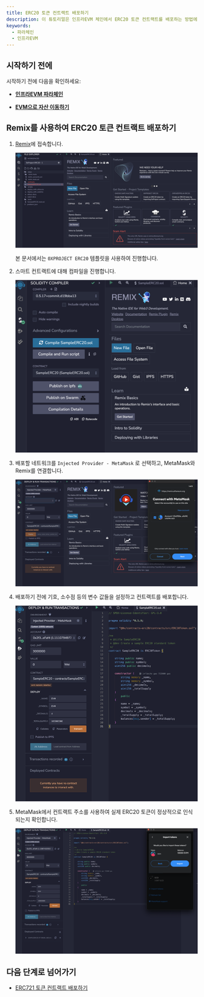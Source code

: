 ```yaml
---
title: ERC20 토큰 컨트랙트 배포하기
description: 이 튜토리얼은 인프라EVM 체인에서 ERC20 토큰 컨트랙트를 배포하는 방법에 대해서 설명합니다.
keywords:
  - 파라체인
  - 인프라EVM
---
```


## 시작하기 전에

시작하기 전에 다음을 확인하세요:

- [**인프라EVM 파라체인**](../../../service-chains/infra-evm-parachain.md)

- [**EVM으로 자산 이동하기**](./deposit-and-withdraw-token.md)

## Remix를 사용하여 ERC20 토큰 컨트랙트 배포하기

1. [Remix](https://remix.ethereum.org)에 접속합니다. 

    ![remix-main](/media/images/docs/infrablockchain/tutorials/service-chains/infra-evm-parachain/remix-main.png)

    본 문서에서는 `0XPROJECT ERC20` 템플릿을 사용하여 진행합니다.

2. 스마트 컨트랙트에 대해 컴파일을 진행합니다.

    ![remix-compile](/media/images/docs/infrablockchain/tutorials/service-chains/infra-evm-parachain/erc20-remix-compile.png)

3. 배포할 네트워크를 `Injected Provider - MetaMask` 로 선택하고, MetaMask와 Remix를 연결합니다.

    ![remix-inject-provider](/media/images/docs/infrablockchain/tutorials/service-chains/infra-evm-parachain/erc20-remix-inject-provider.png)

4. 배포하기 전에 기호, 소수점 등의 변수 값들을 설정하고 컨트랙트를 배포합니다.

    ![deploy-contract](/media/images/docs/infrablockchain/tutorials/service-chains/infra-evm-parachain/erc20-deploy-contract.png)

5. MetaMask에서 컨트랙트 주소를 사용하여 실제 ERC20 토큰이 정상적으로 인식되는지 확인합니다.

    ![remix-inject-provider](/media/images/docs/infrablockchain/tutorials/service-chains/infra-evm-parachain/erc20-token.png)

## 다음 단계로 넘어가기

- [ERC721 토큰 컨트랙트 배포하기](./deploy-erc721-contract.md)